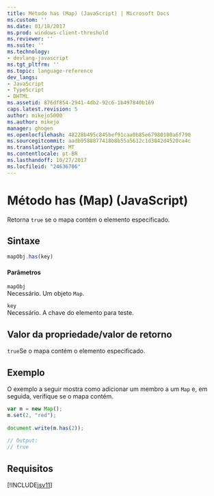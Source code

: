 ```yaml
---
title: Método has (Map) (JavaScript) | Microsoft Docs
ms.custom: ''
ms.date: 01/18/2017
ms.prod: windows-client-threshold
ms.reviewer: ''
ms.suite: ''
ms.technology:
- devlang-javascript
ms.tgt_pltfrm: ''
ms.topic: language-reference
dev_langs:
- JavaScript
- TypeScript
- DHTML
ms.assetid: 876df854-2941-4db2-92c6-1b497840b169
caps.latest.revision: 5
author: mikejo5000
ms.author: mikejo
manager: ghogen
ms.openlocfilehash: 48228b495c845bef91caa0b85e67980100a6f790
ms.sourcegitcommit: aadb9588877418b8b55a5612c1d3842d4520ca4c
ms.translationtype: MT
ms.contentlocale: pt-BR
ms.lasthandoff: 10/27/2017
ms.locfileid: "24636706"
---
```

# <a name="has-method-map-javascript"></a>Método has (Map) (JavaScript)
Retorna `true` se o mapa contém o elemento especificado.  
  
## <a name="syntax"></a>Sintaxe  
  
```JavaScript  
mapObj.has(key)  
```  
  
#### <a name="parameters"></a>Parâmetros  
 `mapObj`  
 Necessário. Um objeto `Map`.  
  
 `key`  
 Necessário. A chave do elemento para teste.  
  
## <a name="property-valuereturn-value"></a>Valor da propriedade/valor de retorno  
 `true`Se o mapa contém o elemento especificado.  
  
## <a name="example"></a>Exemplo  
 O exemplo a seguir mostra como adicionar um membro a um `Map` e, em seguida, verifique se o mapa contém.  
  
```JavaScript  
var m = new Map();  
m.set(2, "red");  
  
document.write(m.has(2));  
  
// Output:  
// true  
```  
  
## <a name="requirements"></a>Requisitos  
 [!INCLUDE[jsv11](../../javascript/reference/includes/jsv11-md.md)]